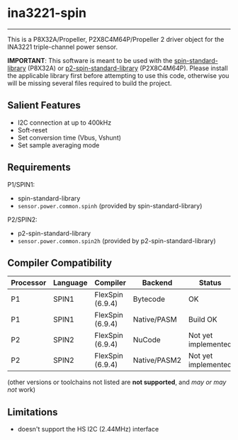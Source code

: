 # ina3221-spin 
--------------

This is a P8X32A/Propeller, P2X8C4M64P/Propeller 2 driver object for the INA3221 triple-channel power sensor.

**IMPORTANT**: This software is meant to be used with the [spin-standard-library](https://github.com/avsa242/spin-standard-library) (P8X32A) or [p2-spin-standard-library](https://github.com/avsa242/p2-spin-standard-library) (P2X8C4M64P). Please install the applicable library first before attempting to use this code, otherwise you will be missing several files required to build the project.


## Salient Features

* I2C connection at up to 400kHz
* Soft-reset
* Set conversion time (Vbus, Vshunt)
* Set sample averaging mode


## Requirements

P1/SPIN1:
* spin-standard-library
* `sensor.power.common.spinh` (provided by spin-standard-library)

P2/SPIN2:
* p2-spin-standard-library
* `sensor.power.common.spin2h` (provided by p2-spin-standard-library)


## Compiler Compatibility

| Processor | Language | Compiler               | Backend      | Status                |
|-----------|----------|------------------------|--------------|-----------------------|
| P1        | SPIN1    | FlexSpin (6.9.4)       | Bytecode     | OK                    |
| P1        | SPIN1    | FlexSpin (6.9.4)       | Native/PASM  | Build OK              |
| P2        | SPIN2    | FlexSpin (6.9.4)       | NuCode       | Not yet implemented   |
| P2        | SPIN2    | FlexSpin (6.9.4)       | Native/PASM2 | Not yet implemented   |

(other versions or toolchains not listed are __not supported__, and _may or may not_ work)


## Limitations

* doesn't support the HS I2C (2.44MHz) interface

